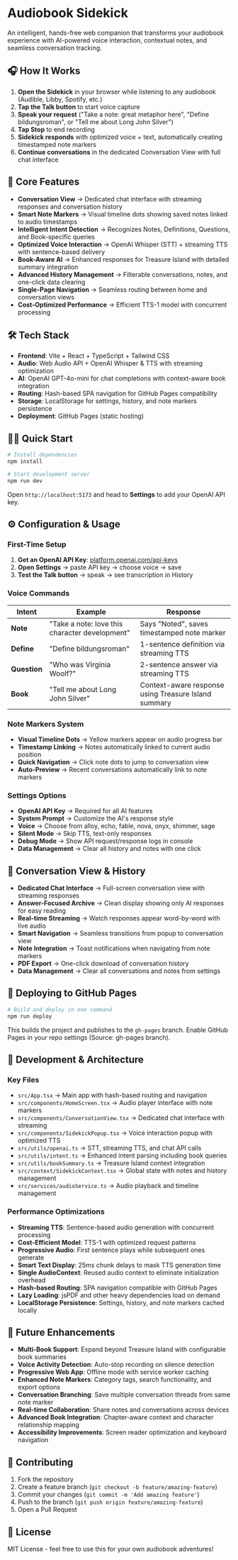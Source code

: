 # Audiobook Sidekick

An intelligent, hands-free web companion that transforms your audiobook experience with AI-powered voice interaction, contextual notes, and seamless conversation tracking.

## 🎧 How It Works

1. **Open the Sidekick** in your browser while listening to any audiobook (Audible, Libby, Spotify, etc.)
2. **Tap the Talk button** to start voice capture  
3. **Speak your request** ("Take a note: great metaphor here", "Define bildungsroman", or "Tell me about Long John Silver")
4. **Tap Stop** to end recording
5. **Sidekick responds** with optimized voice + text, automatically creating timestamped note markers
6. **Continue conversations** in the dedicated Conversation View with full chat interface

## 🚀 Core Features

- **Conversation View** → Dedicated chat interface with streaming responses and conversation history
- **Smart Note Markers** → Visual timeline dots showing saved notes linked to audio timestamps  
- **Intelligent Intent Detection** → Recognizes Notes, Definitions, Questions, and Book-specific queries
- **Optimized Voice Interaction** → OpenAI Whisper (STT) + streaming TTS with sentence-based delivery
- **Book-Aware AI** → Enhanced responses for Treasure Island with detailed summary integration
- **Advanced History Management** → Filterable conversations, notes, and one-click data clearing
- **Single-Page Navigation** → Seamless routing between home and conversation views
- **Cost-Optimized Performance** → Efficient TTS-1 model with concurrent processing

## 🛠️ Tech Stack

- **Frontend**: Vite + React + TypeScript + Tailwind CSS  
- **Audio**: Web Audio API + OpenAI Whisper & TTS with streaming optimization
- **AI**: OpenAI GPT-4o-mini for chat completions with context-aware book integration
- **Routing**: Hash-based SPA navigation for GitHub Pages compatibility
- **Storage**: LocalStorage for settings, history, and note markers persistence
- **Deployment**: GitHub Pages (static hosting)

## 🏃‍♂️ Quick Start

```bash
# Install dependencies
npm install

# Start development server
npm run dev
```

Open `http://localhost:5173` and head to **Settings** to add your OpenAI API key.

## ⚙️ Configuration & Usage

### First-Time Setup
1. **Get an OpenAI API Key**: [platform.openai.com/api-keys](https://platform.openai.com/api-keys)
2. **Open Settings** → paste API key → choose voice → save
3. **Test the Talk button** → speak → see transcription in History

### Voice Commands
| Intent | Example | Response |
|--------|---------|----------|
| **Note** | "Take a note: love this character development" | Says "Noted", saves timestamped note marker |
| **Define** | "Define bildungsroman" | 1-sentence definition via streaming TTS |
| **Question** | "Who was Virginia Woolf?" | 2-sentence answer via streaming TTS |
| **Book** | "Tell me about Long John Silver" | Context-aware response using Treasure Island summary |

### Note Markers System
- **Visual Timeline Dots** → Yellow markers appear on audio progress bar
- **Timestamp Linking** → Notes automatically linked to current audio position  
- **Quick Navigation** → Click note dots to jump to conversation view
- **Auto-Preview** → Recent conversations automatically link to note markers

### Settings Options
- **OpenAI API Key** → Required for all AI features
- **System Prompt** → Customize the AI's response style  
- **Voice** → Choose from alloy, echo, fable, nova, onyx, shimmer, sage
- **Silent Mode** → Skip TTS, text-only responses
- **Debug Mode** → Show API request/response logs in console
- **Data Management** → Clear all history and notes with one click

## 💬 Conversation View & History

- **Dedicated Chat Interface** → Full-screen conversation view with streaming responses
- **Answer-Focused Archive** → Clean display showing only AI responses for easy reading
- **Real-time Streaming** → Watch responses appear word-by-word with live audio
- **Smart Navigation** → Seamless transitions from popup to conversation view
- **Note Integration** → Toast notifications when navigating from note markers
- **PDF Export** → One-click download of conversation history
- **Data Management** → Clear all conversations and notes from settings

## 🚀 Deploying to GitHub Pages

```bash
# Build and deploy in one command
npm run deploy
```

This builds the project and publishes to the `gh-pages` branch. Enable GitHub Pages in your repo settings (Source: gh-pages branch).

## 🔧 Development & Architecture

### Key Files
- `src/App.tsx` → Main app with hash-based routing and navigation
- `src/components/HomeScreen.tsx` → Audio player interface with note markers
- `src/components/ConversationView.tsx` → Dedicated chat interface with streaming
- `src/components/SidekickPopup.tsx` → Voice interaction popup with optimized TTS
- `src/utils/openai.ts` → STT, streaming TTS, and chat API calls
- `src/utils/intent.ts` → Enhanced intent parsing including book queries
- `src/utils/bookSummary.ts` → Treasure Island context integration
- `src/context/SidekickContext.tsx` → Global state with notes and history management
- `src/services/audioService.ts` → Audio playback and timeline management

### Performance Optimizations
- **Streaming TTS**: Sentence-based audio generation with concurrent processing  
- **Cost-Efficient Model**: TTS-1 with optimized request patterns
- **Progressive Audio**: First sentence plays while subsequent ones generate
- **Smart Text Display**: 25ms chunk delays to mask TTS generation time
- **Single AudioContext**: Reused audio context to eliminate initialization overhead
- **Hash-based Routing**: SPA navigation compatible with GitHub Pages
- **Lazy Loading**: jsPDF and other heavy dependencies load on demand
- **LocalStorage Persistence**: Settings, history, and note markers cached locally

## 🎯 Future Enhancements

- **Multi-Book Support**: Expand beyond Treasure Island with configurable book summaries
- **Voice Activity Detection**: Auto-stop recording on silence detection  
- **Progressive Web App**: Offline mode with service worker caching
- **Enhanced Note Markers**: Category tags, search functionality, and export options
- **Conversation Branching**: Save multiple conversation threads from same note marker
- **Real-time Collaboration**: Share notes and conversations across devices
- **Advanced Book Integration**: Chapter-aware context and character relationship mapping
- **Accessibility Improvements**: Screen reader optimization and keyboard navigation

## 🤝 Contributing

1. Fork the repository
2. Create a feature branch (`git checkout -b feature/amazing-feature`)
3. Commit your changes (`git commit -m 'Add amazing feature'`)
4. Push to the branch (`git push origin feature/amazing-feature`)
5. Open a Pull Request

## 📄 License

MIT License - feel free to use this for your own audiobook adventures! 